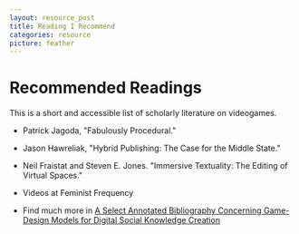 ```yaml
---
layout: resource_post
title: Reading I Recommend
categories: resource
picture: feather
---
```


Recommended Readings
===
This is a short and accessible list of scholarly literature on videogames.

* Patrick Jagoda, "Fabulously Procedural."

* Jason Hawreliak, "Hybrid Publishing: The Case for the Middle State."

* Neil Fraistat and Steven E. Jones. "Immersive Textuality: The Editing of Virtual Spaces."

* Videos at Feminist Frequency

* Find much more in [A Select Annotated Bibliography
Concerning Game-Design Models for Digital Social Knowledge Creation](http://www.erudit.org/revue/memoires/2014/v5/n2/1024783ar.html)